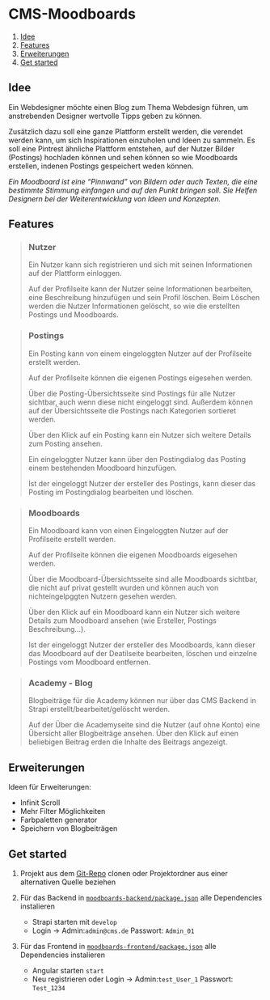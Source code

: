 # CMS-Moodboards
1. [Idee](#idee)
2. [Features](#features)
3. [Erweiterungen](#features)
4. [Get started](#get-started)

## Idee
Ein Webdesigner möchte einen Blog zum Thema Webdesign führen, um anstrebenden Designer wertvolle Tipps geben zu können. 

Zusätzlich dazu soll eine ganze Plattform erstellt werden, die verendet werden kann, um sich Inspirationen einzuholen und Ideen zu sammeln. 
Es soll eine Pintrest ähnliche Plattform entstehen, auf der Nutzer Bilder (Postings) hochladen können und sehen können so wie Moodboards erstellen, indenen Postings gespeichert weden können.

*Ein Moodboard ist eine “Pinnwand” von Bildern oder auch Texten, die eine bestimmte Stimmung einfangen und auf den Punkt bringen soll. Sie Helfen Designern bei der Weiterentwicklung von Ideen und Konzepten.*

## Features

>### Nutzer
> Ein Nutzer kann sich registrieren und sich mit seinen Informationen auf der Plattform einloggen.
> 
> Auf der Profilseite kann der Nutzer seine Informationen bearbeiten, eine Beschreibung hinzufügen und sein Profil löschen. Beim Löschen werden die Nutzer Informationen gelöscht, so wie die erstellten Postings und Moodboards.

>### Postings
> Ein Posting kann von einem eingeloggten Nutzer auf der Profilseite erstellt werden.
>
> Auf der Profilseite können die eigenen Postings eigesehen werden.
>
> Über die Posting-Übersichtsseite sind Postings für alle Nutzer sichtbar, auch wenn diese nicht eingeloggt sind. Außerdem können auf der Übersichtsseite die Postings nach Kategorien sortieret werden.
>
> Über den Klick auf ein Posting kann ein Nutzer sich weitere Details zum Posting ansehen.
>
> Ein eingeloggter Nutzer kann über den Postingdialog das Posting einem bestehenden Moodboard hinzufügen.
>
> Ist der eingeloggt Nutzer der ersteller des Postings, kann dieser das Posting im Postingdialog bearbeiten und löschen.

>### Moodboards
> Ein Moodboard kann von einen Eingeloggten Nutzer auf der Profilseite erstellt werden.
>
> Auf der Profilseite können die eigenen Moodboards eigesehen werden.
>
> Über die Moodboard-Übersichtsseite sind alle Moodboards sichtbar, die nicht auf privat gestellt wurden und können auch von nichteingelpggten Nutzern gesehen werden.
>
> Über den Klick auf ein Moodboard kann ein Nutzer sich weitere Details zum Moodboard ansehen (wie Ersteller, Postings Beschreibung...).
> 
> Ist der eingeloggt Nutzer der ersteller des Moodboards, kann dieser das Moodboard auf der Deatilseite bearbeiten, löschen und einzelne Postings vom Moodboard entfernen.

>### Academy - Blog
> Blogbeiträge für die Academy können nur über das CMS Backend in Strapi erstellt/bearbeitet/gelöscht werden.
>
> Auf der Über die Academyseite sind die Nutzer (auf ohne Konto) eine Übersicht aller Blogbeiträge ansehen. Über den Klick auf einen beliebigen Beitrag erden die Inhalte des Beitrags angezeigt.

## Erweiterungen
Ideen für Erweiterungen:
- Infinit Scroll
- Mehr Filter Möglichkeiten
- Farbpaletten generator
- Speichern von Blogbeiträgen

## Get started

1. Projekt aus dem [Git-Repo](https://github.com/Nastjaks/CMS-Moodboards) clonen oder Projektordner aus einer alternativen Quelle beziehen


2. Für das Backend in [ `moodboards-backend/package.json`](moodboards-backend/package.json) alle Dependencies instalieren
   - Strapi starten mit `develop`
   - Login -> Admin:`admin@cms.de` Passwort: `Admin_01`


3. Für das Frontend in [`moodboards-frontend/package.json`](moodboards-frontend/package.json) alle Dependencies instalieren 
   -  Angular starten `start`
   -  Neu registrieren oder Login -> Admin:`test_User_1` Passwort: `Test_1234`